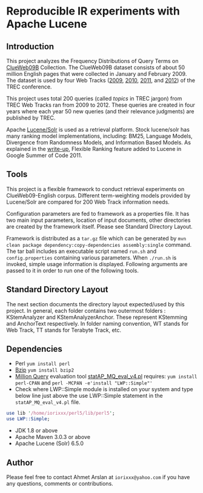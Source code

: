 # Reproducible IR experiments with Apache Lucene

## Introduction
This project analyzes the Frequency Distributions of Query Terms on [ClueWeb09B](http://lemurproject.org/clueweb09) Collection.
The ClueWeb09B dataset consists of about 50 million English pages that were collected in January and February 2009. 
The dataset is used by four Web Tracks ([2009](http://trec.nist.gov/data/web09.html), [2010](http://trec.nist.gov/data/web10.html), [2011](http://trec.nist.gov/data/web2011.html), and [2012](http://trec.nist.gov/data/web2012.html)) of the TREC conference.

This project uses total 200 queries (called *topics* in TREC jargon) from TREC Web Tracks ran from 2009 to 2012.
These queries are created in four years where each year 50 new queries (and their relevance judgments) are published by TREC.

Apache [Lucene/Solr](http://lucene.apache.org) is used as a retrieval platform. Stock lucene/solr has many ranking model implementations, including: BM25, Language Models, Divergence from Randomness Models, and Information Based Models.
As explained in the [write-up](http://lucidworks.com/blog/flexible-ranking-in-lucene-4), 
Flexible Ranking feature added to Lucene in Google Summer of Code 2011. 

## Tools
This project is a flexible framework to conduct retrieval experiments on ClueWeb09-English corpus.
Different term-weighting models provided by Lucene/Solr are compared for 200 Web Track information needs.

Configuration parameters are fed to framework as a properties file. It has two main input parameters, 
location of input documents, other directories are created by the framework itself. Please see Standard Directory Layout.

Framework is distributed as a `tar.gz` file which can be generated by `mvn clean package dependency:copy-dependencies assembly:single` command.
The tar ball includes an executable script named `run.sh` and `config.properties` containing various parameters.
When `./run.sh` is invoked, simple usage information is displayed. Following arguments are passed to it in order to run one of the following tools.

## Standard Directory Layout

The next section documents the directory layout expected/used by this project.
In general, each folder contains two outermost folders : KStemAnalyzer and KStemAnalyzerAnchor.
These represent KStemming and AnchorText respectively.
In folder naming convention, WT stands for Web Track, TT stands for Terabyte Track, etc.

## Dependencies
* Perl `yum install perl`
* [Bzip](http://www.bzip.org) `yum install bzip2`
* [Million Query](http://ir.cis.udel.edu/million/index.html) evaluation tool [statAP_MQ_eval_v4.pl](http://ir.cis.udel.edu/million/statAP_MQ_eval_v4.pl) requires: `yum install perl-CPAN` and `perl -MCPAN -e'install "LWP::Simple"'`
* Check where LWP::Simple module is installed on your system and type below line just above the use LWP::Simple statement in the `statAP_MQ_eval_v4.pl` file.
```perl
use lib '/home/iorixxx/perl5/lib/perl5';
use LWP::Simple;
```
* JDK 1.8 or above
* Apache Maven 3.0.3 or above
* Apache Lucene (Solr) 6.5.0

## Author
Please feel free to contact Ahmet Arslan at `iorixxx@yahoo.com` if you have any questions, comments or contributions.